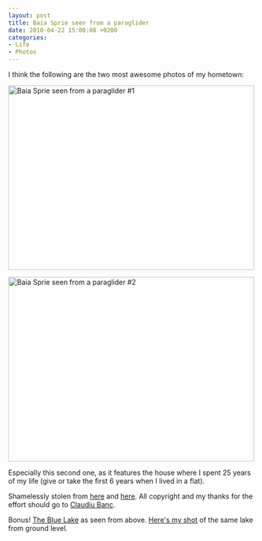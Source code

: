 ```yaml
---
layout: post
title: Baia Sprie seen from a paraglider
date: 2010-04-22 15:00:08 +0200
categories:
- Life
- Photos
---
```

I think the following are the two most awesome photos of my hometown:

<a href="http://www.rusiczki.net/blog/blogpics/8027351.jpg"><img src="http://www.rusiczki.net/wp-content/uploads/2010/04/baia-sprie-from-paraglider-1-500x375.jpg" alt="Baia Sprie seen from a paraglider #1" title="Baia Sprie seen from a paraglider #1" width="500" height="375"/></a>

<a href="http://www.rusiczki.net/blog/blogpics/8027320.jpg"><img src="http://www.rusiczki.net/wp-content/uploads/2010/04/baia-sprie-from-paraglider-2-500x375.jpg" alt="Baia Sprie seen from a paraglider #2" title="Baia Sprie seen from a paraglider #2" width="500" height="375"/></a>

Especially this second one, as it features the house where I spent 25 years of my life (give or take the first 6 years when I lived in a flat).

Shamelessly stolen from <a href="http://www.panoramio.com/photo/8027351">here</a> and <a href="http://www.panoramio.com/photo/8027320">here</a>. All copyright and my thanks for the effort should go to <a href="http://www.panoramio.com/user/509619">Claudiu Banc</a>.

Bonus! <a href="http://www.panoramio.com/photo/8027290">The Blue Lake</a> as seen from above. <a href="http://www.flickr.com/photos/janos/162504631/">Here's my shot</a> of the same lake from ground level.


